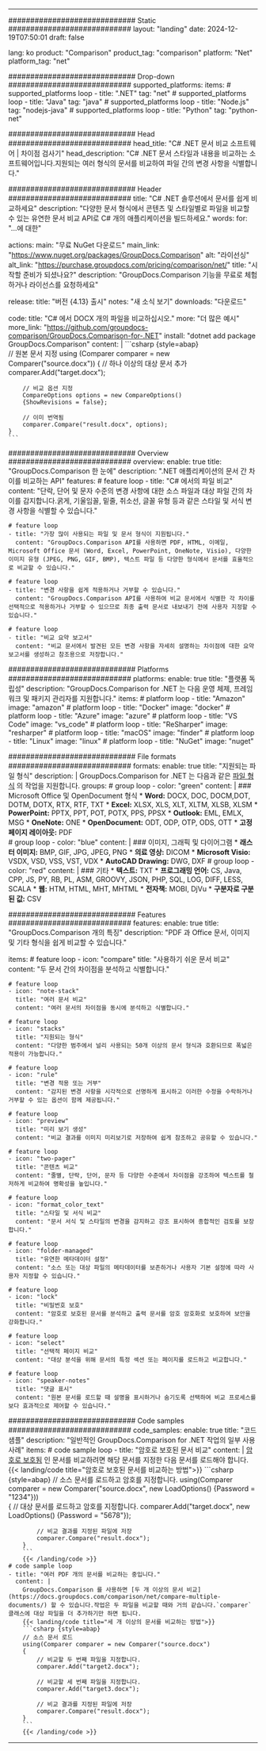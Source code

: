 
---
############################# Static ############################
layout: "landing"
date: 2024-12-19T07:50:01
draft: false

lang: ko
product: "Comparison"
product_tag: "comparison"
platform: "Net"
platform_tag: "net"

############################# Drop-down ############################
supported_platforms:
  items:
    # supported_platforms loop
    - title: ".NET"
      tag: "net"
    # supported_platforms loop
    - title: "Java"
      tag: "java"
    # supported_platforms loop
    - title: "Node.js"
      tag: "nodejs-java"
    # supported_platforms loop
    - title: "Python"
      tag: "python-net"

############################# Head ############################
head_title: "C# .NET 문서 비교 소프트웨어 | 차이점 검사기"
head_description: "C# .NET 문서 스타일과 내용을 비교하는 소프트웨어입니다.지원되는 여러 형식의 문서를 비교하여 파일 간의 변경 사항을 식별합니다."

############################# Header ############################
title: "C# .NET 솔루션에서 문서를 쉽게 비교하세요"
description: "다양한 문서 형식에서 콘텐츠 및 스타일별로 파일을 비교할 수 있는 유연한 문서 비교 API로 C# 개의 애플리케이션을 빌드하세요."
words:
  for: "...에 대한"

actions:
  main: "무료 NuGet 다운로드"
  main_link: "https://www.nuget.org/packages/GroupDocs.Comparison"
  alt: "라이선싱"
  alt_link: "https://purchase.groupdocs.com/pricing/comparison/net/"
  title: "시작할 준비가 되셨나요?"
  description: "GroupDocs.Comparison 기능을 무료로 체험하거나 라이선스를 요청하세요"

release:
  title: "버전 {4.13} 출시"
  notes: "새 소식 보기"
  downloads: "다운로드"

code:
  title: "C# 에서 DOCX 개의 파일을 비교하십시오."
  more: "더 많은 예시"
  more_link: "https://github.com/groupdocs-comparison/GroupDocs.Comparison-for-.NET"
  install: "dotnet add package GroupDocs.Comparison"
  content: |
    ```csharp {style=abap}   
    // 원본 문서 지정
    using (Comparer comparer = new Comparer("source.docx"))
    {
        // 하나 이상의 대상 문서 추가
        comparer.Add("target.docx");

        // 비교 옵션 지정
        CompareOptions options = new CompareOptions() 
        {ShowRevisions = false};

        // 이미 번역됨
        comparer.Compare("result.docx", options);
    }
    ```

############################# Overview ############################
overview:
  enable: true
  title: "GroupDocs.Comparison 한 눈에"
  description: ".NET 애플리케이션의 문서 간 차이를 비교하는 API"
  features:
    # feature loop
    - title: "C# 에서의 파일 비교"
      content: "단락, 단어 및 문자 수준의 변경 사항에 대한 소스 파일과 대상 파일 간의 차이를 감지합니다.굵게, 기울임꼴, 밑줄, 취소선, 글꼴 유형 등과 같은 스타일 및 서식 변경 사항을 식별할 수 있습니다."

    # feature loop
    - title: "가장 많이 사용되는 파일 및 문서 형식이 지원됩니다."
      content: "GroupDocs.Comparison API를 사용하면 PDF, HTML, 이메일, Microsoft Office 문서 (Word, Excel, PowerPoint, OneNote, Visio), 다양한 이미지 유형 (JPEG, PNG, GIF, BMP), 텍스트 파일 등 다양한 형식에서 문서를 효율적으로 비교할 수 있습니다."

    # feature loop
    - title: "변경 사항을 쉽게 적용하거나 거부할 수 있습니다."
      content: "GroupDocs.Comparison API를 사용하여 비교 문서에서 식별한 각 차이를 선택적으로 적용하거나 거부할 수 있으므로 최종 출력 문서로 내보내기 전에 사용자 지정할 수 있습니다."

    # feature loop
    - title: "비교 요약 보고서"
      content: "비교 문서에서 발견된 모든 변경 사항을 자세히 설명하는 차이점에 대한 요약 보고서를 생성하고 참조용으로 저장합니다."

############################# Platforms ############################
platforms:
  enable: true
  title: "플랫폼 독립성"
  description: "GroupDocs.Comparison for .NET 는 다음 운영 체제, 프레임워크 및 패키지 관리자를 지원합니다."
  items:
    # platform loop
    - title: "Amazon"
      image: "amazon"
    # platform loop
    - title: "Docker"
      image: "docker"
    # platform loop
    - title: "Azure"
      image: "azure"
    # platform loop
    - title: "VS Code"
      image: "vs_code"
    # platform loop
    - title: "ReSharper"
      image: "resharper"
    # platform loop
    - title: "macOS"
      image: "finder"
    # platform loop
    - title: "Linux"
      image: "linux"
    # platform loop
    - title: "NuGet"
      image: "nuget"

############################# File formats ############################
formats:
  enable: true
  title: "지원되는 파일 형식"
  description: |
    GroupDocs.Comparison for .NET 는 다음과 같은 [파일 형식](https://docs.groupdocs.com/comparison/net/supported-document-formats/) 의 작업을 지원합니다.
  groups:
    # group loop
    - color: "green"
      content: |
        ### Microsoft Office 및 OpenDocument 형식
        * **Word:** DOCX, DOC, DOCM,DOT, DOTM, DOTX, RTX, RTF, TXT
        * **Excel:** XLSX, XLS, XLT, XLTM, XLSB, XLSM
        * **PowerPoint:** PPTX, PPT, POT, POTX, PPS, PPSX
        * **Outlook:** EML, EMLX, MSG
        * **OneNote:** ONE
        * **OpenDocument:** ODT, ODP, OTP, ODS, OTT
        * **고정 페이지 레이아웃:** PDF        
    # group loop
    - color: "blue"
      content: |
        ### 이미지, 그래픽 및 다이어그램
        * **래스터 이미지:** BMP, GIF, JPG, JPEG, PNG
        * **의료 영상:** DICOM
        * **Microsoft Visio:** VSDX, VSD, VSS, VST, VDX
        * **AutoCAD Drawing:** DWG, DXF
      # group loop
    - color: "red"
      content: |
        ### 기타
        * **텍스트:** TXT
        * **프로그래밍 언어:** CS, Java, CPP, JS, PY, RB, PL, ASM, GROOVY, JSON, PHP, SQL, LOG, DIFF, LESS, SCALA
        * **웹:** HTM, HTML, MHT, MHTML
        * **전자책:** MOBI, DjVu
        * **구분자로 구분된 값:** CSV

############################# Features ############################
features:
  enable: true
  title: "GroupDocs.Comparison 개의 특징"
  description: "PDF 과 Office 문서, 이미지 및 기타 형식을 쉽게 비교할 수 있습니다."

  items:
    # feature loop
    - icon: "compare"
      title: "사용하기 쉬운 문서 비교"
      content: "두 문서 간의 차이점을 분석하고 식별합니다."

    # feature loop
    - icon: "note-stack"
      title: "여러 문서 비교"
      content: "여러 문서의 차이점을 동시에 분석하고 식별합니다."

    # feature loop
    - icon: "stacks"
      title: "지원되는 형식"
      content: "다양한 범주에서 널리 사용되는 50개 이상의 문서 형식과 호환되므로 폭넓은 적용이 가능합니다."

    # feature loop
    - icon: "rule"
      title: "변경 적용 또는 거부"
      content: "감지된 변경 사항을 시각적으로 선명하게 표시하고 이러한 수정을 수락하거나 거부할 수 있는 옵션이 함께 제공됩니다."

    # feature loop
    - icon: "preview"
      title: "미리 보기 생성"
      content: "비교 결과를 이미지 미리보기로 저장하여 쉽게 참조하고 공유할 수 있습니다."

    # feature loop
    - icon: "two-pager"
      title: "콘텐츠 비교"
      content: "줄별, 단락, 단어, 문자 등 다양한 수준에서 차이점을 강조하여 텍스트를 철저하게 비교하여 명확성을 높입니다."

    # feature loop
    - icon: "format_color_text"
      title: "스타일 및 서식 비교"
      content: "문서 서식 및 스타일의 변경을 감지하고 강조 표시하여 종합적인 검토를 보장합니다."

    # feature loop
    - icon: "folder-managed"
      title: "유연한 메타데이터 설정"
      content: "소스 또는 대상 파일의 메타데이터를 보존하거나 사용자 기본 설정에 따라 사용자 지정할 수 있습니다."

    # feature loop
    - icon: "lock"
      title: "비밀번호 보호"
      content: "암호로 보호된 문서를 분석하고 출력 문서를 암호 암호화로 보호하여 보안을 강화합니다."

    # feature loop
    - icon: "select"
      title: "선택적 페이지 비교"
      content: "대상 분석을 위해 문서의 특정 섹션 또는 페이지를 로드하고 비교합니다."

    # feature loop
    - icon: "speaker-notes"
      title: "댓글 표시"
      content: "원본 문서를 로드할 때 설명을 표시하거나 숨기도록 선택하여 비교 프로세스를 보다 효과적으로 제어할 수 있습니다."

############################# Code samples ############################
code_samples:
  enable: true
  title: "코드 샘플"
  description: "일반적인 GroupDocs.Comparison for .NET 작업의 일부 사용 사례"
  items:
    # code sample loop
    - title: "암호로 보호된 문서 비교"
      content: |
        [암호로 보호됨](https://docs.groupdocs.com/comparison/net/load-password-protected-documents/) 인 문서를 비교하려면 해당 문서를 지정한 다음 문서를 로드해야 합니다.
        {{< landing/code title="암호로 보호된 문서를 비교하는 방법">}}
        ```csharp {style=abap}
        // 소스 문서를 로드하고 암호를 지정합니다.
        using(Comparer comparer = new Comparer("source.docx", new LoadOptions() {Password = "1234"}))  
        {
            // 대상 문서를 로드하고 암호를 지정합니다.
            comparer.Add("target.docx", new LoadOptions() {Password = "5678"});

            // 비교 결과를 지정된 파일에 저장
            comparer.Compare("result.docx");
        }
        ```
        {{< /landing/code >}}
    # code sample loop
    - title: "여러 PDF 개의 문서를 비교하는 중입니다."
      content: |
        GroupDocs.Comparison 를 사용하면 [두 개 이상의 문서 비교](https://docs.groupdocs.com/comparison/net/compare-multiple-documents/) 할 수 있습니다.작업은 두 파일을 비교할 때와 거의 같습니다.`comparer` 클래스에 대상 파일을 더 추가하기만 하면 됩니다.
        {{< landing/code title="세 개 이상의 문서를 비교하는 방법">}}
        ```csharp {style=abap}   
        // 소스 문서 로드
        using(Comparer comparer = new Comparer("source.docx") 
        {
            // 비교할 두 번째 파일을 지정합니다.
            comparer.Add("target2.docx");
            
            // 비교할 세 번째 파일을 지정합니다.
            comparer.Add("target3.docx");
            
            // 비교 결과를 지정된 파일에 저장
            comparer.Compare("result.docx");
        }
        ```
        {{< /landing/code >}}

---
